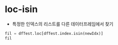 # loc-isin

- 특정한 인덱스의 리스트를 다른 데이터프레임에서 찾기

```python
fil = dfTest.loc[dfTest.index.isin(newIdx)]
fil
```
